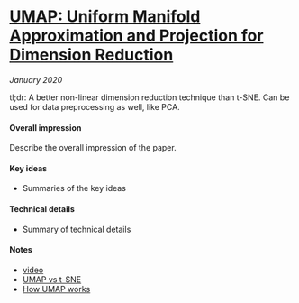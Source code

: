 # [UMAP: Uniform Manifold Approximation and Projection for Dimension Reduction](https://arxiv.org/abs/1802.03426)

_January 2020_

tl;dr: A better non-linear dimension reduction technique than t-SNE. Can be used for data preprocessing as well, like PCA.

#### Overall impression
Describe the overall impression of the paper. 

#### Key ideas
- Summaries of the key ideas

#### Technical details
- Summary of technical details

#### Notes
- [video](https://www.youtube.com/watch?time_continue=1557&v=YPJQydzTLwQ&feature=emb_title)
- [UMAP vs t-SNE](https://jlmelville.github.io/uwot/umap-for-tsne.html)
- [How UMAP works](https://towardsdatascience.com/how-exactly-umap-works-13e3040e1668)